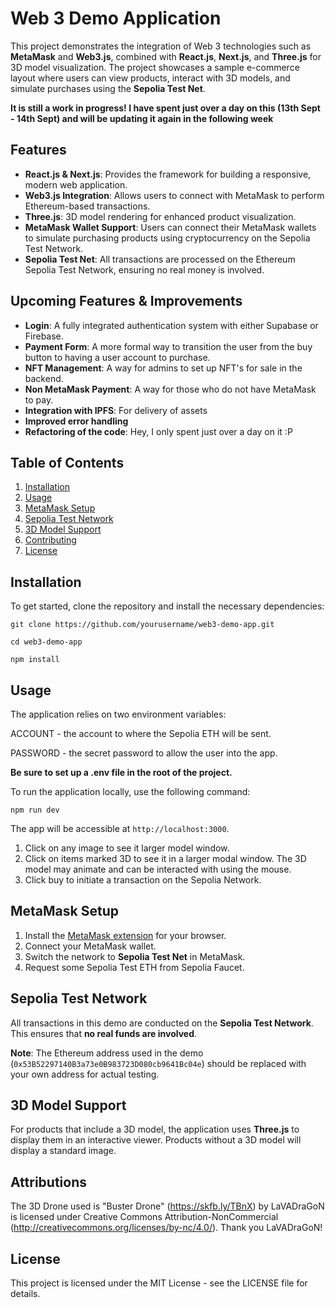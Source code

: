 # Web 3 Demo Application

This project demonstrates the integration of Web 3 technologies such as **MetaMask** and **Web3.js**, combined with **React.js**, **Next.js**, and **Three.js** for 3D model visualization. The project showcases a sample e-commerce layout where users can view products, interact with 3D models, and simulate purchases using the **Sepolia Test Net**.

**It is still a work in progress! I have spent just over a day on this (13th Sept - 14th Sept) and will be updating it again in the following week**

## Features

- **React.js & Next.js**: Provides the framework for building a responsive, modern web application.
- **Web3.js Integration**: Allows users to connect with MetaMask to perform Ethereum-based transactions.
- **Three.js**: 3D model rendering for enhanced product visualization.
- **MetaMask Wallet Support**: Users can connect their MetaMask wallets to simulate purchasing products using cryptocurrency on the Sepolia Test Network.
- **Sepolia Test Net**: All transactions are processed on the Ethereum Sepolia Test Network, ensuring no real money is involved.

## Upcoming Features & Improvements

- **Login**: A fully integrated authentication system with either Supabase or Firebase.
- **Payment Form**: A more formal way to transition the user from the buy button to having a user account to purchase.
- **NFT Management**: A way for admins to set up NFT's for sale in the backend.
- **Non MetaMask Payment**: A way for those who do not have MetaMask to pay.
- **Integration with IPFS**: For delivery of assets
- **Improved error handling**
- **Refactoring of the code**: Hey, I only spent just over a day on it :P

## Table of Contents

1. [Installation](#installation)
2. [Usage](#usage)
3. [MetaMask Setup](#metamask-setup)
4. [Sepolia Test Network](#sepolia-test-network)
5. [3D Model Support](#3d-model-support)
6. [Contributing](#contributing)
7. [License](#license)

## Installation

To get started, clone the repository and install the necessary dependencies:

`git clone https://github.com/yourusername/web3-demo-app.git`

`cd web3-demo-app`

`npm install`

## Usage

The application relies on two environment variables:

ACCOUNT - the account to where the Sepolia ETH will be sent.

PASSWORD - the secret password to allow the user into the app.

**Be sure to set up a .env file in the root of the project.**

To run the application locally, use the following command:

`npm run dev`

The app will be accessible at `http://localhost:3000`.

1.  Click on any image to see it larger model window.
2.  Click on items marked 3D to see it in a larger modal window. The 3D model may animate and can be interacted with using the mouse.
3.  Click buy to initiate a transaction on the Sepolia Network.

## MetaMask Setup

1.  Install the [MetaMask extension](https://metamask.io/) for your browser.
2.  Connect your MetaMask wallet.
3.  Switch the network to **Sepolia Test Net** in MetaMask.
4.  Request some Sepolia Test ETH from Sepolia Faucet.

## Sepolia Test Network

All transactions in this demo are conducted on the **Sepolia Test Network**. This ensures that **no real funds are involved**.

**Note**: The Ethereum address used in the demo (`0x53B52297140B3a73e0B983723D080cb9641Bc04e`) should be replaced with your own address for actual testing.

## 3D Model Support

For products that include a 3D model, the application uses **Three.js** to display them in an interactive viewer. Products without a 3D model
will display a standard image.

## Attributions

The 3D Drone used is "Buster Drone" (https://skfb.ly/TBnX) by LaVADraGoN is licensed under Creative Commons Attribution-NonCommercial (http://creativecommons.org/licenses/by-nc/4.0/). Thank you LaVADraGoN!

## License

This project is licensed under the MIT License - see the LICENSE file for details.
